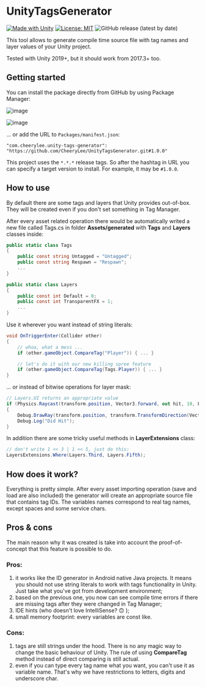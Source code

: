# UnityTagsGenerator

[![Made with Unity](https://img.shields.io/badge/Made%20with-Unity-57b9d3.svg?style=flat&logo=unity)](https://unity3d.com)
[![License: MIT](https://img.shields.io/badge/License-MIT-yellow.svg)](https://opensource.org/licenses/MIT)
![GitHub release (latest by date)](https://img.shields.io/github/v/release/CheeryLee/UnityTagsGenerator?display_name=tag)

This tool allows to generate compile time source file with tag names and layer values of your Unity project.

Tested with Unity 2019+, but it should work from 2017.3+ too.

## Getting started
You can install the package directly from GitHub by using Package Manager:

![image](https://user-images.githubusercontent.com/11297752/233580399-45635f58-c37d-447d-b497-99cf05fc87d1.png)

![image](https://user-images.githubusercontent.com/11297752/233580798-0097314f-98b8-42a6-8cd5-7731c5e059c5.png)

... or add the URL to `Packages/manifest.json`:

`"com.cheerylee.unity-tags-generator": "https://github.com/CheeryLee/UnityTagsGenerator.git#1.0.0"`

This project uses the `*.*.*` release tags. So after the hashtag in URL you can specify a target version to install. For example, it may be `#1.0.0`.

## How to use

By default there are some tags and layers that Unity provides out-of-box. They will be created even if you don't set something in Tag Manager.

After every asset related operation there would be automatically writed a new file called Tags.cs in folder **Assets/generated** with **Tags** and **Layers** classes inside:

```csharp
public static class Tags
{
    public const string Untagged = "Untagged";
    public const string Respawn = "Respawn";
    ...
}

public static class Layers
{
    public const int Default = 0;
    public const int TransparentFX = 1;
    ...
}
```

Use it wherever you want instead of string literals:

```csharp
void OnTriggerEnter(Collider other)
{
    // whoa, what a mess ...
    if (other.gameObject.CompareTag("Player")) { ... }

    // let's do it with our new killing spree feature
    if (other.gameObject.CompareTag(Tags.Player)) { ... }
}
```

... or instead of bitwise operations for layer mask:

```csharp
// Layers.UI returns an appropriate value
if (Physics.Raycast(transform.position, Vector3.forward, out hit, 10, Layers.UI))
{
    Debug.DrawRay(transform.position, transform.TransformDirection(Vector3.forward) * hit.distance, Color.yellow);
    Debug.Log("Did Hit");
}
```

In addition there are some tricky useful methods in **LayerExtensions** class:
```csharp
// don't write 1 << 3 | 1 << 5, just do this:
LayersExtensions.Where(Layers.Third, Layers.Fifth);
```

## How does it work?

Everything is pretty simple. After every asset importing operation (save and load are also included) the generator will create an appropriate source file that contains tag IDs. The variables names correspond to real tag names, except spaces and some service chars.

## Pros & cons

The main reason why it was created is take into account the proof-of-concept that this feature is possible to do.

### Pros:

1. it works like the ID generator in Android native Java projects. It means you should not use string literals to work with tags functionality in Unity. Just take what you've got from development environment;
2. based on the previous one, you now can see compile time errors if there are missing tags after they were changed in Tag Manager;
3. IDE hints (who doesn't love IntelliSense? :upside_down_face: );
4. small memory footprint: every variables are const like.

### Cons:

1. tags are still strings under the hood. There is no any magic way to change the basic behaviour of Unity. The rule of using **CompareTag** method instead of direct comparing is still actual.
2. even if you can type every tag name what you want, you can't use it as variable name. That's why we have restrictions to letters, digits and underscore char.
